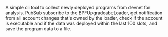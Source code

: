  A simple cli tool to collect newly deployed programs from devnet for analysis.
 PubSub subscribe to the BPFUpgradeabeLoader, get notification from all account changes that's owned by the loader, check if the account is executable and if the data was deployed within the last 100 slots, and save the program data to a file.